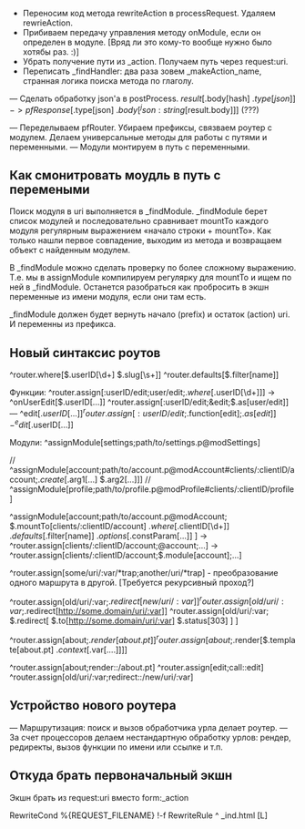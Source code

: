 
+ Переносим код метода rewriteAction в processRequest. Удаляем rewrieAction.
+ Прибиваем передачу управления методу onModule, если он определен в модуле. [Вряд ли это кому-то вообще нужно было хотябы раз. :)]
+ Убрать получение пути из _action. Получаем путь через request:uri.
+ Переписать _findHandler: два раза зовем _makeAction_name, странная логика поиска метода по глаголу.

— Сделать обработку json'а в postProcess. $result[$.body[hash] $.type[json]] -> pfResponse[$.type[json] $.body[^json:string[$result.body]]] (???)

— Переделываем pfRouter. Убираем префиксы, связваем роутер с модулем. Делаем универсальные методы для работы с путями и переменными.
— Модули монтируем в путь с переменными.


Как смонитровать моудль в путь с перемеными
-------------------------------------------

Поиск модуля в uri выполняется в _findModule. _findModule берет список модулей и последовательно сравнивает mountTo каждого модуля регулярным выражением «начало строки + mountTo». Как только нашли первое совпадение, выходим из метода и возвращаем объект с найденным модулем.

В _findModule можно сделать проверку по более сложному выражению. Т.е. мы в assignModule компилируем регулярку для mountTo и ищем по ней в _findModule. Останется разобраться как пробросить в экшн переменные из имени модуля, если они там есть.

_findModule должен будет вернуть начало (prefix) и остаток (action) uri. И переменны из префикса.


Новый синтаксис роутов
----------------------

^router.where[$.userID[\d+] $.slug[\s+]]
^router.defaults[$.filter[name]]


Функции:
^router.assign[:userID/edit;user/edit;$.where[$.userID[\d+]]] -> ^onUserEdit[$.userID[...]]
^router.assign[:userID/edit;&edit;$.as[user/edit]] — ^edit[$.userID[...]]
^router.assign[:userID/edit;$.function[edit];$.as[edit]] - ^edit[$.userID[...]]

Модули:
^assignModule[settings;path/to/settings.p@modSettings]

// ^assignModule[account;path/to/account.p@modAccount#clients/:clientID/account;$.create[$.arg1[...] $.arg2[...]]]
// ^assignModule[profile;path/to/profile.p@modProfile#clients/:clientID/profile]

^assignModule[account;path/to/account.p@modAccount;
  $.mountTo[clients/:clientID/account]
  $.where[$.clientID[\d+]]
  $.defaults[$.filter[name]]
  $.options[$.constParam[...]]
]
-> ^router.assign[clients/:clientID/account;@account;...]
-> ^router.assign[clients/:clientID/account;$.module[account];...]

^router.assign[some/uri/:var/*trap;another/uri/*trap] - преобразование одного маршрута в другой. [Требуется рекурсивный проход?]


^router.assign[old/uri/:var;$.redirect[new/uri/:var]]
^router.assign[old/uri/:var;$.redirect[http://some.domain/uri/:var]]
^router.assign[old/uri/:var;
  $.redirect[
    $.to[http://some.domain/uri/:var]
    $.status[303]
  ]
]

^router.assign[about;$.render[about.pt]]
^router.assign[about;$.render[$.template[about.pt] $.context[$.var[....]]]]

^router.assign[about;render::/about.pt]
^router.assign[edit;call::edit]
^router.assign[old/uri/:var;redirect::/new/uri/:var]


Устройство нового роутера
-------------------------

— Маршрутизация: поиск и вызов обработчика урла делает роутер.
— За счет процессоров делаем нестандартную обработку урлов: рендер, редиректы, вызов функции по имени или ссылке и т.п.


Откуда брать первоначальный экшн
--------------------------------
Экшн брать из request:uri вместо form:_action

RewriteCond %{REQUEST_FILENAME} !-f
RewriteRule ^ _ind.html [L]


